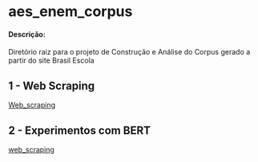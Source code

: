 # aes_enem_corpus

#### Descrição:

Diretório raiz para o projeto de Construção e Análise do Corpus gerado a partir do site Brasil Escola


## 1 - Web Scraping

[Web_scraping](web_corpus_builder/README.md)


## 2 - Experimentos com BERT

[web_scraping](web_corpus_builder/README.md)